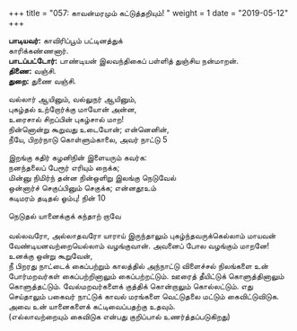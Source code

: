 ﻿+++
title = "057: காவன்மரமும் கட்டுத்தறியும்!  "
weight = 1
date = "2019-05-12"
+++

**பாடியவர்:** காவிரிப்பூம் பட்டினத்துக்  
காரிக்கண்ணனார்.  
**பாடப்பட்டோர்:** பாண்டியன் இலவந்திகைப் பள்ளித் துஞ்சிய நன்மாறன்.  
**திணை:** வஞ்சி.  
**துறை:** துணை வஞ்சி.  
  
வல்லார் ஆயினும், வல்லுநர் ஆயினும்,  
புகழ்தல் உற்றோர்க்கு மாயோன் அன்ன,  
உரைசால் சிறப்பின் புகழ்சால் மாற!  
நின்னொன்று கூறுவது உடையோன்; என்னெனின்,  
நீயே, பிறர்நாடு கொள்ளும்காலை, அவர் நாட்டு 5  
  
இறங்கு கதிர் கழனிநின் இளையரும் கவர்க:  
நனந்தலைப் பேரூர் எரியும் நைக்க;  
மின்னு நிமிர்ந் தன்ன நின்ஒளிறு இலங்கு நெடுவேல்  
ஒன்னார்ச் செகுப்பினும் செகுக்க; என்னதூஉம்  
கடிமரம் தடிதல் ஓம்பு! நின் 10  
  
நெடுதல் யானைக்குக் கந்தாற் றாவே  
   
வல்லவரோ, அல்லாதவரோ யாராய் இருந்தாலும் புகழ்ந்தவருக்கெல்லாம் மாயவன் வேண்டியனவற்றையெல்லாம் வழங்குவான். அவனைப் போல வழங்கும் மாறனே!  
உனக்கு ஒன்று கூறுவேன்,  
நீ பிறரது நாட்டைக் கைப்பற்றும் காலத்தில் அந்நாட்டு விளைச்சல் நிலங்களை உன் போர்மறவர்கள் கைப்பற்றினாலும் கைப்பற்றட்டும். ஊரைத் தீயிட்டுக் கொளுத்தினாலும் கொளுத்தட்டும். வேல்மறவர்களைக் குத்திக் கொன்றாலும் கொல்லட்டும். எது செய்தாலும் பகைவர் நாட்டுக் காவல் மரங்களை வெட்டுதலை மட்டும் கைவிட்டுவிடுக. அவை உன் யானைகளைக் கட்டிவைப்பதற்கு உதவும்.  
(எல்லாவற்றையும் கைவிடுக என்பது குறிப்பால் உணர்த்தப்படுகிறது)  
